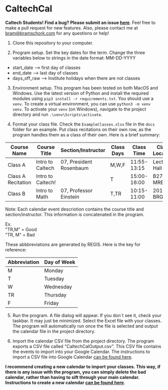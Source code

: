 # CaltechCal

**Caltech Students! Find a bug? Please submit an issue [here](https://github.com/bramschork/CaltechCal/issues)**. Feel free to make a pull request for new features. Also, please contact me at [bram@bramschork.com](mailto:bram@bramschork.com) for any questions or help!

1) Clone this repository to your computer.

2) Program setup. Set the key dates for the term. Change the three variables below to strings in the date format: MM-DD-YYYY

- start_date --> first day of classes
- end_date --> last day of classes
- days_off_raw --> Institute holidays when there are not classes

3) Environment setup. This program has been tested on both MacOS and Windows. Use the latest version of Python and install the required modules using `pip3 install -r requirements.txt`. You should use a `venv`. To create a virtual environment, you can use `python3 -m venv venv`. To activate your `venv` (on Windows), navigate to the project directory and run `.\venv\Scripts\activate`.

4) Format your class file. Check the `ExampleClasses.xlsx` file in the `docs` folder for an example. Put class recitations on their own row, as the program handles them as a class of their own. Here is a brief summary:

Course Name | Course Title | Section/Instructor | Class Days | Class Time | Class Location
----------- | ------------ | ------------------ | ---------- | ---------- | --------------
Class A | Intro to Caltech | 07, President Rosenbaum | M,W,F | 11:55-13:15 |  Lecture Hall BAX
Class A Recitation | Intro to Caltech! | | T | 15:00-16:00 | B270 MRE
Class B | Intro to Math | 07, Professor Einstein | T,TR| 10:15-11:00 | 201 BRG

Note: Each calendar event descriotion contains the course title and section/instructor. This information is concatenated in the program.

Ex.<br />
"TR,M" = Good<br />
"TR, M" = Bad

These abbbreviations are generated by REGIS. Here is the key for reference:

Abbreviation | Day of Week
------------ | -----------
M | Monday
T | Tuesday
W | Wednesday
TR | Thursday
F | Friday

5) Run the program. A file dialog will appear. If you don`t see it, check your taskbar. It may just be minimized. Select the Excel file with your classes. The program will automatically run once the file is selected and output the calendar file in the project directory.

6) Import the calendar CSV file from the project directory. The program exports a CSV file called "CaltechCalOutput.csv". This CSV file contains the events to import into your Google Calendar. The instructions to import a CSV file into Google Calendar [can be found here](https://support.google.com/calendar/answer/37118?hl=en&co=GENIE.Platform%3DDesktop).

**I recommend creating a new calendar to import your classes. This way, if there is any issue with the program, you can simply delete the bad calendar, rather than having to sift through your main calendar. Instructions to create a new calendar [can be found here](https://support.google.com/calendar/answer/37095?hl=en)**.
